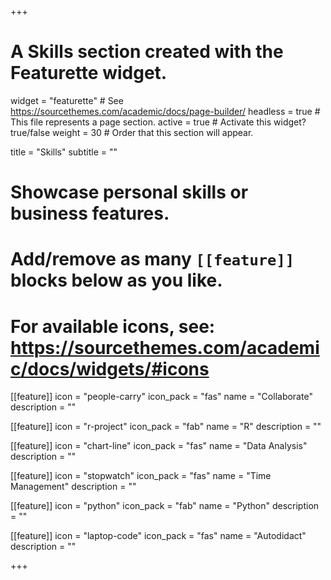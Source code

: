 +++
# A Skills section created with the Featurette widget.
widget = "featurette"  # See https://sourcethemes.com/academic/docs/page-builder/
headless = true  # This file represents a page section.
active = true  # Activate this widget? true/false
weight = 30  # Order that this section will appear.

title = "Skills"
subtitle = ""

# Showcase personal skills or business features.
# 
# Add/remove as many `[[feature]]` blocks below as you like.
# 
# For available icons, see: https://sourcethemes.com/academic/docs/widgets/#icons

[[feature]]
  icon = "people-carry"
  icon_pack = "fas"
  name = "Collaborate"
  description = ""
  
[[feature]]
  icon = "r-project"
  icon_pack = "fab"
  name = "R"
  description = ""
  
[[feature]]
  icon = "chart-line"
  icon_pack = "fas"
  name = "Data Analysis"
  description = ""  
  
 [[feature]]
  icon = "stopwatch"
  icon_pack = "fas"
  name = "Time Management"
  description = ""
  
  [[feature]]
  icon = "python"
  icon_pack = "fab"
  name = "Python"
  description = ""
  
  [[feature]]
  icon = "laptop-code"
  icon_pack = "fas"
  name = "Autodidact"
  description = ""

+++

